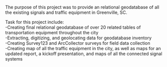 The purpose of this project was to provide an relational geodatabase of all the existing signals and traffic equipment in Greenville, SC.

Task for this project include:
<br>
-Creating final relational geodatabase of over 20 related tables of transportation equipment throughout the city
<br>
-Extracting, digitizing, and geolocating data for geodatabase inventory
<br>
-Creating Survey123 and ArcCollector surveys for field data collection
<br>
-Creating map of all the traffic equipment in the city, as well as maps for an updated report, a kickoff presentation, and maps of all the connected signal systems

